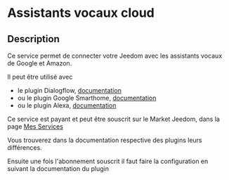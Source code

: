 # Assistants vocaux cloud

## Description

Ce service permet de connecter votre Jeedom avec les assistants vocaux de Google et Amazon.

Il peut être utilisé avec 
- le plugin Dialogflow, [documentation](https://doc.jeedom.com/fr_FR/plugins/communication/dialogflow)
- ou le plugin Google Smarthome, [documentation](https://doc.jeedom.com/fr_FR/plugins/communication/gsh)
- ou le plugin Alexa, [documentation](https://doc.jeedom.com/fr_FR/plugins/communication/ash)

Ce service est payant et peut être souscrit sur le Market Jeedom, dans la page [Mes Services](https://www.jeedom.com/market/index.php?v=d&p=profils#services)

Vous trouverez dans la documentation respective des plugins leurs différences.

Ensuite une fois l'abonnement souscrit il faut faire la configuration en suivant la documentation du plugin
